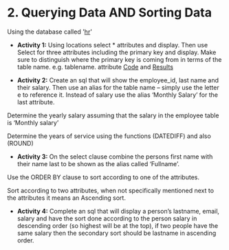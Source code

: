 # 2. Querying Data AND Sorting Data 
Using the database called '[hr](/Databases/hr.sql)'

* **Activity 1:** Using locations select * attributes and display. Then use Select for three attributes including the primary key and display. Make sure to distinguish where the primary key is coming from in terms of the table name. e.g. tablename. attribute
[Code](</Querying Data AND Sorting Data/queryingDataAndSortingData.sql>) and [Results](</Querying Data AND Sorting Data/Querying Data AND Sorting Data - Activity 1.pdf>)

* **Activity 2:** Create an sql that will show the employee_id, last name and their salary. Then use an alias for the table name – simply use the letter e to reference it. Instead of salary use the alias ‘Monthly Salary’ for the last attribute.

Determine the yearly salary assuming that the salary in the employee table is ‘Monthly salary’

Determine the years of service using the functions (DATEDIFF) and also (ROUND)

* **Activity 3:** On the select clause combine the persons first name with their name last to be shown as the alias called ‘Fullname’.

Use the ORDER BY clause to sort according to one of the attributes.

Sort according to two attributes, when not specifically mentioned next to the attributes it means an Ascending sort.

* **Activity 4:** Complete an sql that will display a person’s lastname, email, salary and have the sort done according to the person salary in descending order (so highest will be at the top), if two people have the same salary then the secondary sort should be lastname in ascending order.
